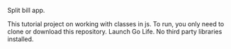 
Split bill app.

This tutorial project on working with classes in js.
To run, you only need to clone or download this repository.
Launch Go Life.
No third party libraries installed.